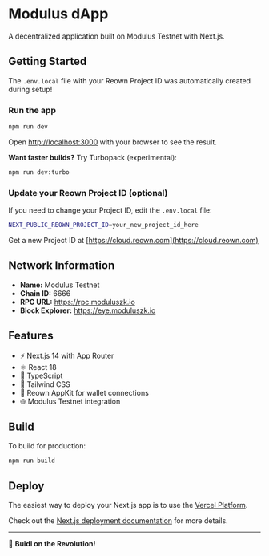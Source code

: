 # Modulus dApp

A decentralized application built on Modulus Testnet with Next.js.

## Getting Started

The `.env.local` file with your Reown Project ID was automatically created during setup!

### Run the app

```bash
npm run dev
```

Open [http://localhost:3000](http://localhost:3000) with your browser to see the result.

**Want faster builds?** Try Turbopack (experimental):
```bash
npm run dev:turbo
```

### Update your Reown Project ID (optional)

If you need to change your Project ID, edit the `.env.local` file:

```bash
NEXT_PUBLIC_REOWN_PROJECT_ID=your_new_project_id_here
```

Get a new Project ID at [https://cloud.reown.com](https://cloud.reown.com)

## Network Information

- **Name:** Modulus Testnet
- **Chain ID:** 6666
- **RPC URL:** https://rpc.moduluszk.io
- **Block Explorer:** https://eye.moduluszk.io

## Features

- ⚡️ Next.js 14 with App Router
- ⚛️ React 18
- 🔷 TypeScript
- 🎨 Tailwind CSS
- 🔗 Reown AppKit for wallet connections
- 🌐 Modulus Testnet integration

## Build

To build for production:

```bash
npm run build
```

## Deploy

The easiest way to deploy your Next.js app is to use the [Vercel Platform](https://vercel.com/new).

Check out the [Next.js deployment documentation](https://nextjs.org/docs/deployment) for more details.

---

🚀 **Buidl on the Revolution!**

